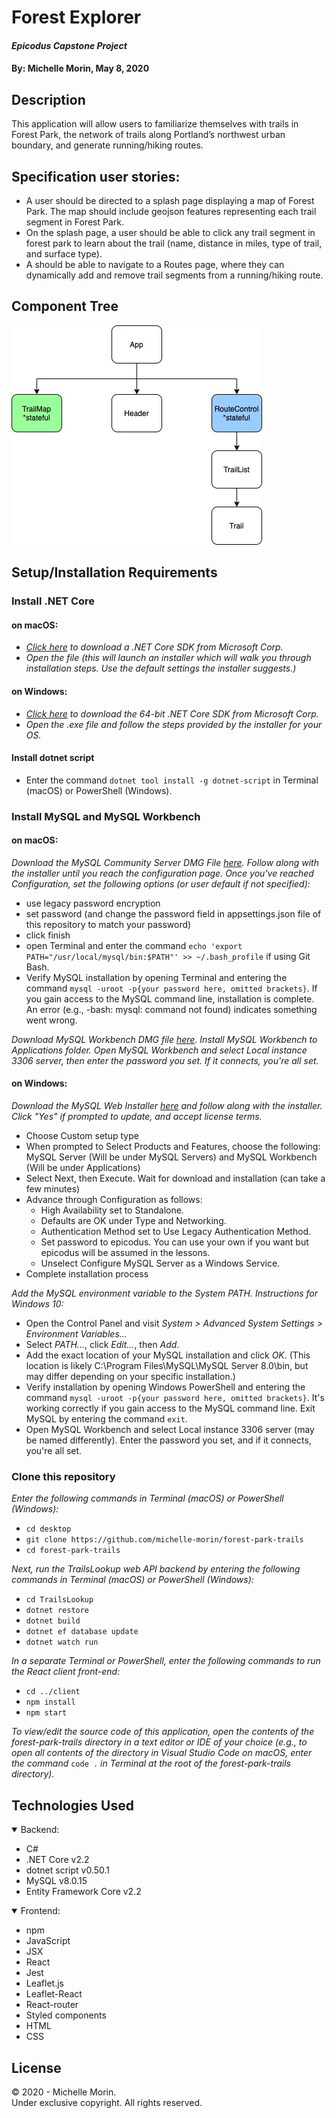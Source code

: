 # Forest Explorer

#### _Epicodus Capstone Project_

#### By: Michelle Morin, May 8, 2020

## Description

This application will allow users to familiarize themselves with trails in Forest Park, the network of trails along Portland’s northwest urban boundary, and generate running/hiking routes.

## Specification user stories:
* A user should be directed to a splash page displaying a map of Forest Park. The map should include geojson features representing each trail segment in Forest Park.
* On the splash page, a user should be able to click any trail segment in forest park to learn about the trail (name, distance in miles, type of trail, and surface type).
* A should be able to navigate to a Routes page, where they can dynamically add and remove trail segments from a running/hiking route.

## Component Tree
![component tree](/planning/component-tree.jpg)

## Setup/Installation Requirements

### Install .NET Core

#### on macOS:
* _[Click here](https://dotnet.microsoft.com/download/thank-you/dotnet-sdk-2.2.106-macos-x64-installer) to download a .NET Core SDK from Microsoft Corp._
* _Open the file (this will launch an installer which will walk you through installation steps. Use the default settings the installer suggests.)_

#### on Windows:
* _[Click here](https://dotnet.microsoft.com/download/thank-you/dotnet-sdk-2.2.203-windows-x64-installer) to download the 64-bit .NET Core SDK from Microsoft Corp._
* _Open the .exe file and follow the steps provided by the installer for your OS._

#### Install dotnet script
* Enter the command ``dotnet tool install -g dotnet-script`` in Terminal (macOS) or PowerShell (Windows).

### Install MySQL and MySQL Workbench

#### on macOS:
_Download the MySQL Community Server DMG File [here](https://dev.mysql.com/downloads/file/?id=484914). Follow along with the installer until you reach the configuration page. Once you've reached Configuration, set the following options (or user default if not specified):_
* use legacy password encryption
* set password (and change the password field in appsettings.json file of this repository to match your password)
* click finish
* open Terminal and enter the command ``echo 'export PATH="/usr/local/mysql/bin:$PATH"' >> ~/.bash_profile`` if using Git Bash.
* Verify MySQL installation by opening Terminal and entering the command ``mysql -uroot -p{your password here, omitted brackets}``. If you gain access to the MySQL command line, installation is complete. An error (e.g., -bash: mysql: command not found) indicates something went wrong.

_Download MySQL Workbench DMG file [here](https://dev.mysql.com/downloads/file/?id=484391). Install MySQL Workbench to Applications folder. Open MySQL Workbench and select Local instance 3306 server, then enter the password you set. If it connects, you're all set._

#### on Windows:
_Download the MySQL Web Installer [here](https://dev.mysql.com/downloads/file/?id=484919) and follow along with the installer. Click "Yes" if prompted to update, and accept license terms._
* Choose Custom setup type
* When prompted to Select Products and Features, choose the following: MySQL Server (Will be under MySQL Servers) and MySQL Workbench (Will be under Applications)
* Select Next, then Execute. Wait for download and installation (can take a few minutes)
* Advance through Configuration as follows:
  - High Availability set to Standalone.
  - Defaults are OK under Type and Networking.
  - Authentication Method set to Use Legacy Authentication Method.
  - Set password to epicodus. You can use your own if you want but epicodus will be assumed in the lessons.
  - Unselect Configure MySQL Server as a Windows Service.
* Complete installation process

_Add the MySQL environment variable to the System PATH. Instructions for Windows 10:_
* Open the Control Panel and visit _System > Advanced System Settings > Environment Variables..._
* Select _PATH..._, click _Edit..._, then _Add_.
* Add the exact location of your MySQL installation and click _OK_. (This location is likely C:\Program Files\MySQL\MySQL Server 8.0\bin, but may differ depending on your specific installation.)
* Verify installation by opening Windows PowerShell and entering the command ``mysql -uroot -p{your password here, omitted brackets}``. It's working correctly if you gain access to the MySQL command line. Exit MySQL by entering the command ``exit``.
* Open MySQL Workbench and select Local instance 3306 server (may be named differently). Enter the password you set, and if it connects, you're all set.

### Clone this repository

_Enter the following commands in Terminal (macOS) or PowerShell (Windows):_
* ``cd desktop``
* ``git clone https://github.com/michelle-morin/forest-park-trails``
* ``cd forest-park-trails``

_Next, run the TrailsLookup web API backend by entering the following commands in Terminal (macOS) or PowerShell (Windows):_
* ``cd TrailsLookup``
* ``dotnet restore``
* ``dotnet build``
* ``dotnet ef database update``
* ``dotnet watch run``

_In a separate Terminal or PowerShell, enter the following commands to run the React client front-end:_
* ``cd ../client``
* ``npm install``
* ``npm start``

_To view/edit the source code of this application, open the contents of the forest-park-trails directory in a text editor or IDE of your choice (e.g., to open all contents of the directory in Visual Studio Code on macOS, enter the command_ ``code .`` _in Terminal at the root of the forest-park-trails directory)._

## Technologies Used

<details open>
<summary>Backend:</summary>
<ul>
  <li>C#</li>
  <li>.NET Core v2.2</li>
  <li>dotnet script v0.50.1</li>
  <li>MySQL v8.0.15</li>
  <li>Entity Framework Core v2.2</li>
</ul>
</details>

<details open>
<summary>Frontend:</summary>
<ul>
  <li>npm</li>
  <li>JavaScript</li>
  <li>JSX</li>
  <li>React</li>
  <li>Jest</li>
  <li>Leaflet.js</li>
  <li>Leaflet-React</li>
  <li>React-router</li>
  <li>Styled components</li>
  <li>HTML</li>
  <li>CSS</li>
</ul>
</details>

## License

&copy; 2020 - Michelle Morin.  
Under exclusive copyright. All rights reserved.
